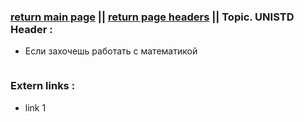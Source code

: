 ### [return main page](../../README.md) || [return page headers](PAGE_HEADERS.md) ||  Topic. UNISTD Header : 

* Если захочешь работать с математикой
```cpp

```

### Extern links :
* link 1
